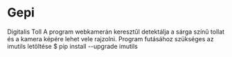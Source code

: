 # Gepi
Digitalis Toll
A program webkamerán keresztűl detektálja a sárga színű tollat és a kamera képére lehet vele rajzolni.
Program futásához szükséges az imutils letöltése
$ pip install --upgrade imutils
